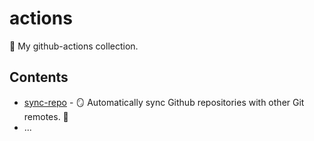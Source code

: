 # actions

🤖 My github-actions collection.


## Contents

- [sync-repo](https://github.com/lzm0x219/sync-repo) - 🪞 Automatically sync Github repositories with other Git remotes. 🚧
- ...
